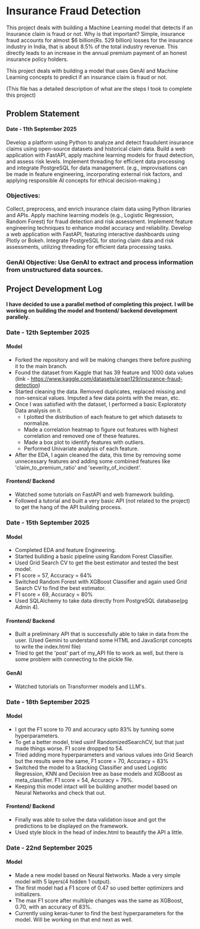 # Insurance Fraud Detection

This project deals with building a Machine Learning model that detects if an Insurance claim is fraud or not. Why is that important? Simple, insurance fraud accounts for almost $6 billion(Rs. 529 billion) losses for the insurance industry in India, that is about 8.5% of the total industry revenue. This directly leads to an increase in the annual premium payment of an honest insurance policy holders. 

This project deals with building a model that uses GenAI and Machine Learning concepts to predict if an insurance claim is fraud or not. 

(This file has a detailed description of what are the steps I took to complete this project)

## Problem Statement 
#### Date - 11th September 2025
Develop a platform using Python to analyze and detect fraudulent insurance claims using open-source datasets and historical claim data. Build a web application with FastAPI, apply machine learning models for fraud detection, and assess risk levels. Implement threading for efficient data processing and integrate PostgreSQL for data management. (e.g., improvisations can be made in feature engineering, incorporating external risk factors, and applying responsible AI concepts for ethical decision-making.)

### Objectives:

Collect, preprocess, and enrich insurance claim data using Python libraries and APIs.
Apply machine learning models (e.g., Logistic Regression, Random Forest) for fraud detection and risk assessment.
Implement feature engineering techniques to enhance model accuracy and reliability.
Develop a web application with FastAPI, featuring interactive dashboards using Plotly or Bokeh.
Integrate PostgreSQL for storing claim data and risk assessments, utilizing threading for efficient data processing tasks.
### GenAI Objective: Use GenAI to extract and process information from unstructured data sources.

## Project Development Log

#### I have decided to use a parallel method of completing this project. I will be working on building the model and frontend/ backend development parallely. 

### Date - 12th September 2025

#### Model

- Forked the repository and will be making changes there before pushing it to the main branch.
- Found the dataset from Kaggle that has 39 feature and 1000 data values (link - https://www.kaggle.com/datasets/arpan129/insurance-fraud-detection)
- Started cleaning the data. Removed duplicates, replaced missing and non-sensical values. Imputed a few data points with the mean, etc.
- Once I was satisfied with the dataset, I performed a basic Exploratoty Data analysis on it.   
    - I plotted the distribution of each feature to get which datasets to normalize.
    - Made a correlation heatmap to figure out features with highest correlation and removed one of these features.
    - Made a box plot to identify features with outliers.
    - Performed Univariate analysis of each feature.
- After the EDA, I again cleaned the data, this time by removing some unnecessary features and adding some combined features like 'claim_to_premium_ratio' and 'severity_of_incident'.

#### Frontend/ Backend

- Watched some tutorials on FastAPI and web framework building.
- Followed a tutorial and built a very basic API (not related to the project) to get the hang of the API building process.

### Date - 15th September 2025
#### Model

- Completed EDA and feature Engineering. 
- Started building a basic pipeline using Random Forest Classifier.
- Used Grid Search CV to get the best estimator and tested the best model. 
- F1 score = 57, Accuracy = 64%
- Switched Random Forest with XGBoost Classifier and again used Grid Search CV to find the best estimator.
- F1 score = 69, Accuracy = 80%
- Used SQLAlchemy to take data directly from PostgreSQL database(pg Admin 4).

#### Frontend/ Backend
- Built a preliminary API that is successfully able to take in data from the user. (Used Gemini to understand some HTML and JavaScript concepts to write the index.html file)
- Tried to get the 'post' part of my_API file to work as well, but there is some problem with connecting to the pickle file.

#### GenAI
- Watched tutorials on Transformer models and LLM's.

### Date - 18th September 2025

#### Model 
- I got the F1 score to 70 and accuracy upto 83% by tunning some hyperparameters.
- To get a better model, tried usinf RandomizedSearchCV, but that just made things worse. F1 score dropped to 54.
- Tried adding more hyperparameters and various values into Grid Search but the results were the same, F1 score = 70, Accuracy = 83%
- Switched the model to a Stacking Classifier and used Logistic Regression, KNN and Decision tree as base models and XGBoost as meta_classifier. F1 score = 54, Accuracy = 79%.
- Keeping this model intact will be building another model based on Neural Networks and check that out.

#### Frontend/ Backend
- Finally was able to solve the data validation issue and got the predictions to be displayed on the framework.
- Used style block in the head of index.html to beautify the API a little.

### Date - 22nd September 2025

#### Model

- Made a new model based on Neural Networks. Made a very simple model with 5 layers(4 hidden 1 output).
- The first model had a F1 score of 0.47 so used better optimizers and initializers.
- The max F1 score after multilple changes was the same as XGBoost, 0.70, with an accuracy of 83%.
- Currently using keras-tuner to find the best hyperparameters for the model. Will be working on that end next as well.
